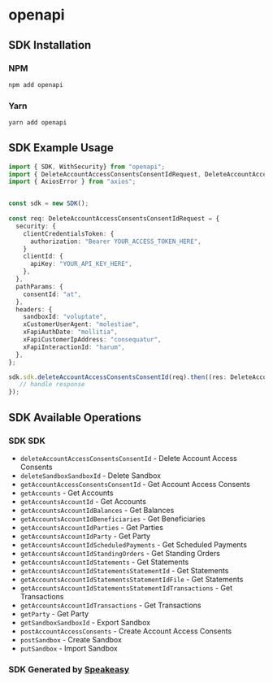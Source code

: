 # openapi

<!-- Start SDK Installation -->
## SDK Installation

### NPM

```bash
npm add openapi
```

### Yarn

```bash
yarn add openapi
```
<!-- End SDK Installation -->

<!-- Start SDK Example Usage -->
## SDK Example Usage

```typescript
import { SDK, WithSecurity} from "openapi";
import { DeleteAccountAccessConsentsConsentIdRequest, DeleteAccountAccessConsentsConsentIdResponse } from "openapi/src/sdk/models/operations";
import { AxiosError } from "axios";


const sdk = new SDK();
    
const req: DeleteAccountAccessConsentsConsentIdRequest = {
  security: {
    clientCredentialsToken: {
      authorization: "Bearer YOUR_ACCESS_TOKEN_HERE",
    }
    clientId: {
      apiKey: "YOUR_API_KEY_HERE",
    },
  },
  pathParams: {
    consentId: "at",
  },
  headers: {
    sandboxId: "voluptate",
    xCustomerUserAgent: "molestiae",
    xFapiAuthDate: "mollitia",
    xFapiCustomerIpAddress: "consequatur",
    xFapiInteractionId: "harum",
  },
};

sdk.sdk.deleteAccountAccessConsentsConsentId(req).then((res: DeleteAccountAccessConsentsConsentIdResponse | AxiosError) => {
   // handle response
});
```
<!-- End SDK Example Usage -->

<!-- Start SDK Available Operations -->
## SDK Available Operations

### SDK SDK

* `deleteAccountAccessConsentsConsentId` - Delete Account Access Consents
* `deleteSandboxSandboxId` - Delete Sandbox
* `getAccountAccessConsentsConsentId` - Get Account Access Consents
* `getAccounts` - Get Accounts
* `getAccountsAccountId` - Get Accounts
* `getAccountsAccountIdBalances` - Get Balances
* `getAccountsAccountIdBeneficiaries` - Get Beneficiaries
* `getAccountsAccountIdParties` - Get Parties
* `getAccountsAccountIdParty` - Get Party
* `getAccountsAccountIdScheduledPayments` - Get Scheduled Payments
* `getAccountsAccountIdStandingOrders` - Get Standing Orders
* `getAccountsAccountIdStatements` - Get Statements
* `getAccountsAccountIdStatementsStatementId` - Get Statements
* `getAccountsAccountIdStatementsStatementIdFile` - Get Statements
* `getAccountsAccountIdStatementsStatementIdTransactions` - Get Transactions
* `getAccountsAccountIdTransactions` - Get Transactions
* `getParty` - Get Party
* `getSandboxSandboxId` - Export Sandbox
* `postAccountAccessConsents` - Create Account Access Consents
* `postSandbox` - Create Sandbox
* `putSandbox` - Import Sandbox

<!-- End SDK Available Operations -->

### SDK Generated by [Speakeasy](https://docs.speakeasyapi.dev/docs/using-speakeasy/client-sdks)
